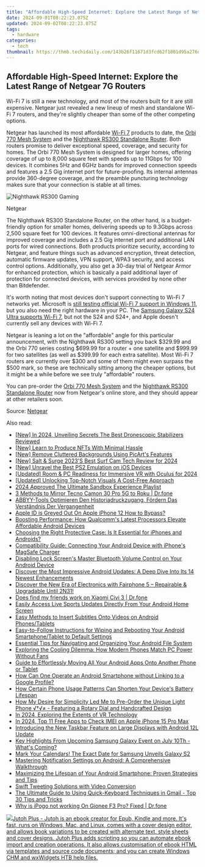 ```yaml
---
title: "Affordable High-Speed Internet: Explore the Latest Range of Netgear 7G Routers"
date: 2024-09-01T08:22:23.075Z
updated: 2024-09-02T08:22:23.075Z
tags:
  - hardware
categories:
  - tech
thumbnail: https://thmb.techidaily.com/143b26f11671d3fcd62f1801d95a276dc9ebb60e21671842dafed2c03929e7c2.jpg
---
```


## Affordable High-Speed Internet: Explore the Latest Range of Netgear 7G Routers

Wi-Fi 7 is still a new technology, and most of the routers built for it are still expensive. Netgear just revealed a new lineup of mesh and standalone Wi-Fi 7 routers, and they're slightly cheaper than some of the other competing options.

 Netgear has launched its most affordable [Wi-Fi 7](https://win-solutions.techidaily.com/fix-starfields-unwanted-behavior-no-more-pc-freezing-or-crashing-moments/) products to date, the [Orbi 770 Mesh System](https://www.netgear.com/home/wifi/mesh/rbe773/) and the [Nighthawk RS300 Standalone Router](https://www.netgear.com/home/wifi/routers/rs300/). Both routers promise to deliver exceptional speed, coverage, and security for homes. The Orbi 770 Mesh System is designed for larger homes, offering coverage of up to 8,000 square feet with speeds up to 11Gbps for 100 devices. It combines 5Hz and 6GHz bands for improved connection speeds and features a 2.5 Gig internet port for future-proofing. Its internal antennas provide 360-degree coverage, and the preamble puncturing technology makes sure that your connection is stable at all times.

![Nighthawk RS300 Gaming](https://static1.howtogeekimages.com/wordpress/wp-content/uploads/2024/06/nighthawk-rs300-gaming.jpg) 

Netgear

 The Nighthawk RS300 Standalone Router, on the other hand, is a budget-friendly option for smaller homes, delivering speeds up to 9.3Gbps across 2,500 square feet for 100 devices. It features omni-directional antennas for improved coverage and includes a 2.5 Gig internet port and additional LAN ports for wired connections. Both products prioritize security, according to Netgear, and feature things such as advanced encryption, threat detection, automatic firmware updates, VPN support, WPA3 security, and access control options. Additionally, you also get a 30-day trial of Netgear Armor for enhanced protection, which is basically a paid additional layer of protection for connected devices, with services provided by none other than Bitdefender.

 It's worth noting that most devices don't support connecting to Wi-Fi 7 networks yet. Microsoft is [still testing official Wi-Fi 7 support in Windows 11](https://buynow-info.techidaily.com/in-depth-look-at-the-updated-ratchet-and-clank-experience/), but you also need the right hardware in your PC. The [Samsung Galaxy S24 Ultra supports Wi-Fi 7](https://www.qualcomm.com/snapdragon/news/wi-fi-7-unleashed-with-samsung-galaxy-s24-ultra), but not the S24 and S24+, and Apple doesn't currently sell any devices with Wi-Fi 7.

 Netgear is leaning a lot on the "affordable" angle for this particular announcement, with the Nighthawk RS300 setting you back $329.99 and the Orbi 770 series costing $699.99 for a router + one satellite and $999.99 for two satellites (as well as $399.99 for each extra satellite). Most Wi-Fi 7 routers are currently over $300 and some of them might even surpass the $500 mark, so these are technically sitting among the cheaper options, but it might be a while before we see truly "affordable" routers.

 You can pre-order the [Orbi 770 Mesh System](https://www.netgear.com/home/wifi/mesh/rbe773/) and the [Nighthawk RS300 Standalone Router](https://www.netgear.com/home/wifi/routers/rs300/) now from Netgear's online store, and they should appear at other retailers soon.

 Source: [Netgear](https://www.netgear.com/hub/pressroom/netgear-introduces-new-wifi-7-products/)

<ins class="adsbygoogle"
     style="display:block"
     data-ad-format="autorelaxed"
     data-ad-client="ca-pub-7571918770474297"
     data-ad-slot="1223367746"></ins>



<ins class="adsbygoogle"
     style="display:block"
     data-ad-client="ca-pub-7571918770474297"
     data-ad-slot="8358498916"
     data-ad-format="auto"
     data-full-width-responsive="true"></ins>

<span class="atpl-alsoreadstyle">Also read:</span>
<div><ul>
<li><a href="https://vp-tips.techidaily.com/new-in-2024-unveiling-secrets-the-best-dronescopic-stabilizers-reviewed/"><u>[New] In 2024, Unveiling Secrets  The Best Dronescopic Stabilizers Reviewed</u></a></li>
<li><a href="https://extra-skills.techidaily.com/new-learn-to-produce-nfts-with-minimal-hassle/"><u>[New] Learn to Produce NFTs With Minimal Hassle</u></a></li>
<li><a href="https://extra-approaches.techidaily.com/new-remove-cluttered-backgrounds-using-picarts-features/"><u>[New] Remove Cluttered Backgrounds Using PicArt's Features</u></a></li>
<li><a href="https://vp-tips.techidaily.com/new-salt-and-surge-2023s-best-surf-cam-tech-review-for-2024/"><u>[New] Salt & Surge  2023'S Best Surf Cam Tech Review for 2024</u></a></li>
<li><a href="https://screen-mirroring-recording.techidaily.com/new-unravel-the-best-ps2-emulation-on-ios-devices/"><u>[New] Unravel the Best PS2 Emulation on iOS Devices</u></a></li>
<li><a href="https://vp-tips.techidaily.com/updated-room-and-pc-readiness-for-immersive-vr-with-oculus-for-2024/"><u>[Updated] Room & PC Readiness for Immersive VR with Oculus for 2024</u></a></li>
<li><a href="https://some-tips.techidaily.com/updated-unlocking-top-notch-visuals-a-cost-free-approach/"><u>[Updated] Unlocking Top-Notch Visuals  A Cost-Free Approach</u></a></li>
<li><a href="https://screen-sharing-recording.techidaily.com/2024-approved-the-ultimate-sandbox-experience-playlist/"><u>2024 Approved  The Ultimate Sandbox Experience Playlist</u></a></li>
<li><a href="https://screen-mirror.techidaily.com/3-methods-to-mirror-tecno-camon-30-pro-5g-to-roku-drfone-by-drfone-android/"><u>3 Methods to Mirror Tecno Camon 30 Pro 5G to Roku | Dr.fone</u></a></li>
<li><a href="https://solve-manuals.techidaily.com/abbyy-tools-optimieren-den-historiadruckzugang-fordern-das-verstandnis-der-vergangenheit/"><u>ABBYY-Tools Optimieren Den Historiadruckzugang, Fördern Das Verständnis Der Vergangenheit</u></a></li>
<li><a href="https://apple-account.techidaily.com/apple-id-is-greyed-out-on-apple-iphone-12-how-to-bypass-by-drfone-ios/"><u>Apple ID is Greyed Out On Apple iPhone 12 How to Bypass?</u></a></li>
<li><a href="https://hardware-tips.techidaily.com/boosting-performance-how-qualcomms-latest-processors-elevate-affordable-android-devices/"><u>Boosting Performance: How Qualcomm's Latest Processors Elevate Affordable Android Devices</u></a></li>
<li><a href="https://hardware-tips.techidaily.com/choosing-the-right-protective-case-is-it-essential-for-iphones-and-androids/"><u>Choosing the Right Protective Case: Is It Essential for iPhones and Androids?</u></a></li>
<li><a href="https://hardware-tips.techidaily.com/compatibility-guide-connecting-your-android-device-with-iphones-magsafe-charger/"><u>Compatibility Guide: Connecting Your Android Device with iPhone's MagSafe Charger</u></a></li>
<li><a href="https://hardware-tips.techidaily.com/disabling-lock-screens-master-bluetooth-volume-control-on-your-android-device/"><u>Disabling Lock Screen's Master Bluetooth Volume Control on Your Android Device</u></a></li>
<li><a href="https://hardware-tips.techidaily.com/discover-the-most-impressive-android-updates-a-deep-dive-into-its-14-newest-enhancements/"><u>Discover the Most Impressive Android Updates: A Deep Dive Into Its 14 Newest Enhancements</u></a></li>
<li><a href="https://hardware-tips.techidaily.com/discover-the-new-era-of-electronics-with-fairphone-5-repairable-and-upgradable-until-2n31/"><u>Discover the New Era of Electronics with Fairphone 5 – Repairable & Upgradable Until 2N31!</u></a></li>
<li><a href="https://fix-guide.techidaily.com/does-find-my-friends-work-on-xiaomi-civi-3-drfone-by-drfone-virtual-android/"><u>Does find my friends work on Xiaomi Civi 3 | Dr.fone</u></a></li>
<li><a href="https://hardware-tips.techidaily.com/easily-access-live-sports-updates-directly-from-your-android-home-screen/"><u>Easily Access Live Sports Updates Directly From Your Android Home Screen</u></a></li>
<li><a href="https://hardware-tips.techidaily.com/easy-methods-to-insert-subtitles-onto-videos-on-android-phonestablets/"><u>Easy Methods to Insert Subtitles Onto Videos on Android Phones/Tablets</u></a></li>
<li><a href="https://hardware-tips.techidaily.com/easy-to-follow-instructions-for-wiping-and-rebooting-your-android-smartphonetablet-to-default-settings/"><u>Easy-to-Follow Instructions for Wiping and Rebooting Your Android Smartphone/Tablet to Default Settings</u></a></li>
<li><a href="https://hardware-tips.techidaily.com/essential-tips-for-navigating-and-organizing-your-android-file-system/"><u>Essential Tips for Navigating and Organizing Your Android File System</u></a></li>
<li><a href="https://hardware-tips.techidaily.com/exploring-the-cooling-dilemma-how-modern-phones-match-pc-power-without-fans/"><u>Exploring the Cooling Dilemma: How Modern Phones Match PC Power Without Fans</u></a></li>
<li><a href="https://hardware-tips.techidaily.com/guide-to-effortlessly-moving-all-your-android-apps-onto-another-phone-or-tablet/"><u>Guide to Effortlessly Moving All Your Android Apps Onto Another Phone or Tablet</u></a></li>
<li><a href="https://hardware-tips.techidaily.com/how-can-one-operate-an-android-smartphone-without-linking-to-a-google-profile/"><u>How Can One Operate an Android Smartphone without Linking to a Google Profile?</u></a></li>
<li><a href="https://hardware-tips.techidaily.com/how-certain-phone-usage-patterns-can-shorten-your-devices-battery-lifespan/"><u>How Certain Phone Usage Patterns Can Shorten Your Device's Battery Lifespan</u></a></li>
<li><a href="https://hardware-tips.techidaily.com/how-my-desire-for-simplicity-led-me-to-pre-order-the-unique-light-phone-featuring-a-rotary-dial-and-handcrafted-design/"><u>How My Desire for Simplicity Led Me to Pre-Order the Unique Light Phone √†√≠ - Featuring a Rotary Dial and Handcrafted Design</u></a></li>
<li><a href="https://some-knowledge.techidaily.com/in-2024-exploring-the-extents-of-vr-technology/"><u>In 2024, Exploring the Extents of VR Technology</u></a></li>
<li><a href="https://sim-unlock.techidaily.com/in-2024-top-11-free-apps-to-check-imei-on-apple-iphone-15-pro-max-by-drfone-ios/"><u>In 2024, Top 11 Free Apps to Check IMEI on Apple iPhone 15 Pro Max</u></a></li>
<li><a href="https://hardware-tips.techidaily.com/introducing-the-new-taskbar-feature-on-large-displays-with-android-12l-update/"><u>Introducing the New Taskbar Feature on Large Displays with Android 12L Update</u></a></li>
<li><a href="https://hardware-tips.techidaily.com/key-highlights-from-upcoming-samsung-galaxy-event-on-july-10th-whats-coming/"><u>Key Highlights From Upcoming Samsung Galaxy Event on July 10Th - What's Coming?</u></a></li>
<li><a href="https://hardware-tips.techidaily.com/mark-your-calendars-the-exact-date-for-samsung-unveils-galaxy-s2/"><u>Mark Your Calendars! The Exact Date for Samsung Unveils Galaxy S2</u></a></li>
<li><a href="https://hardware-tips.techidaily.com/mastering-notification-settings-on-android-a-comprehensive-walkthrough/"><u>Mastering Notification Settings on Android: A Comprehensive Walkthrough</u></a></li>
<li><a href="https://hardware-tips.techidaily.com/maximizing-the-lifespan-of-your-android-smartphone-proven-strategies-and-tips/"><u>Maximizing the Lifespan of Your Android Smartphone: Proven Strategies and Tips</u></a></li>
<li><a href="https://article-knowledge.techidaily.com/swift-tweeting-solutions-with-video-conversion/"><u>Swift Tweeting Solutions with Video Conversion</u></a></li>
<li><a href="https://tech-renaissance.techidaily.com/the-ultimate-guide-to-using-quick-keyboard-techniques-in-gmail-top-30-tips-and-tricks/"><u>The Ultimate Guide to Using Quick-Keyboard Techniques in Gmail - Top 30 Tips and Tricks</u></a></li>
<li><a href="https://android-pokemon-go.techidaily.com/why-is-ipogo-not-working-on-gionee-f3-pro-fixed-drfone-by-drfone-virtual-android/"><u>Why is iPogo not working On Gionee F3 Pro? Fixed | Dr.fone</u></a></li>
</ul></div>

<!-- affiliate ads begin -->
<a href="https://secure.2checkout.com/order/checkout.php?PRODS=4699091&QTY=1&AFFILIATE=108875&CART=1"><img src="https://secure.avangate.com/images/merchant/bccefcc1b1eee9eca3ae4f5c1a281482/products/1_jutoh-logo-1200x1600.jpg" border="0">Jutoh Plus -  Jutoh is an ebook creator for Epub, Kindle and more. It's fast, runs on Windows, Mac, and Linux, comes with a cover design editor, and allows book variations to be created with alternate text, style sheets and cover designs. Jutoh Plus adds scripting so you can automate ebook import and creation operations. It also allows customisation of ebook HTML via templates and source code documents; and you can create Windows CHM and wxWidgets HTB help files. </a>
<!-- affiliate ads end -->